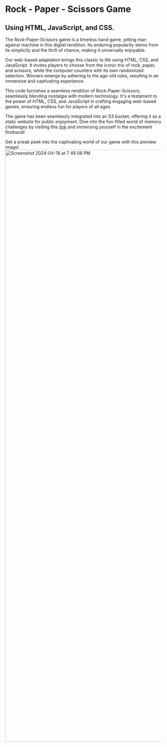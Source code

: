 # Rock - Paper - Scissors Game
## Using HTML, JavaScript, and CSS.

The Rock-Paper-Scissors game is a timeless hand game, pitting man against machine in this digital rendition. Its enduring popularity stems from its simplicity and the thrill of chance, making it universally enjoyable.

Our web-based adaptation brings this classic to life using HTML, CSS, and JavaScript. It invites players to choose from the iconic trio of rock, paper, and scissors, while the computer counters with its own randomized selection. Winners emerge by adhering to the age-old rules, resulting in an immersive and captivating experience.

This code furnishes a seamless rendition of Rock-Paper-Scissors, seamlessly blending nostalgia with modern technology. It's a testament to the power of HTML, CSS, and JavaScript in crafting engaging web-based games, ensuring endless fun for players of all ages.

The game has been seamlessly integrated into an S3 bucket, offering it as a static website for public enjoyment. Dive into the fun-filled world of memory challenges by visiting this [link](http://gdfun.s3-website-us-east-1.amazonaws.com/) and immersing yourself in the excitement firsthand!

Get a sneak peek into the captivating world of our game with this preview image!
<img width="1898" alt="Screenshot 2024-04-18 at 7 49 08 PM" src="https://github.com/gaspardantas/funGame/assets/106454643/8bb3c078-69ff-4377-9cd0-ab9a42fa09d3">

